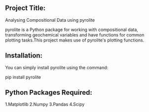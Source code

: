 ## Project Title:

 Analysing Compositional Data using pyrolite

pyrolite is a Python package for working with compositional data, transforming geochemical variables and have functions for common plotting tasks.This project makes use of pyrolite's plotting functions.

## Installation:

You can simply install pyrolite using the command:

 pip install pyrolite


## Python Packages Required:
1.Matplotlib
2.Numpy
3.Pandas
4.Scipy

